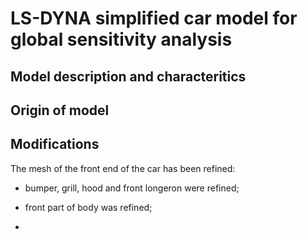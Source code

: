 # LS-DYNA simplified car model for global sensitivity analysis
## Model description and characteritics

## Origin of model

## Modifications
The mesh of the front end of the car has been refined:

- bumper, grill, hood and front longeron were refined;
- front part of body was refined;

- 

